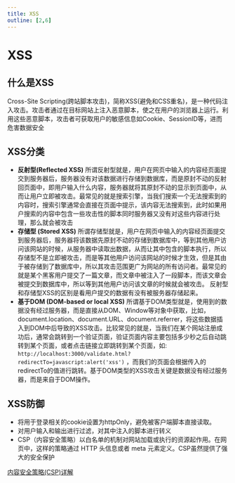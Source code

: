 ```yaml
---
title: XSS
outline: [2,6]
---
```


# XSS

## 什么是XSS

Cross-Site Scripting(跨站脚本攻击)，简称XSS(避免和CSS重名)，是一种代码注入攻击。攻击者通过在目标网站上注入恶意脚本，使之在用户的浏览器上运行。利用这些恶意脚本，攻击者可获取用户的敏感信息如Cookie、SessionID等，进而危害数据安全

## XSS分类

- **反射型(Reflected XSS)**
  所谓反射型就是，用户在网页中输入的内容经页面提交到服务器后，服务器没有对该数据进行存储到数据库，而是原封不动的反射回页面中，即用户输入什么内容，服务器就将其原封不动的显示到页面中，从而让用户立即被攻击。最常见的就是搜索引擎，当我们搜索一个无法搜索到的内容时，搜索引擎通常会直接在页面中提示，该内容无法搜索到，此时如果用户搜索的内容中包含一些攻击性的脚本同时服务器又没有对这些内容进行处理，那么就会被攻击
- **存储型 (Stored XSS)**
  所谓存储型就是，用户在网页中输入的内容经页面提交到服务器后，服务器将该数据先原封不动的存储到数据库中，等到其他用户访问该网站的时候，从服务器中读取出数据，从而让其中包含的脚本执行，所以存储型不是立即被攻击，而是等其他用户访问该网站的时候才生效，但是其由于被存储到了数据库中，所以其攻击范围更广为网站的所有访问者。最常见的就是某个黑客用户提交了一篇文章，而文章中被注入了一段脚本，而该文章会被提交到数据库中，所以等到其他用户访问该文章的时候就会被攻击。 反射型和存储型XSS的区别是看用户提交的数据有没有被服务器存储起来。
- **基于DOM (DOM-based or local XSS)**
  所谓基于DOM类型就是，使用到的数据没有经过服务器，而是直接从DOM、Window等对象中获取，比如，document.location、document.URL、document.referrer，将这些数据插入到DOM中后导致的XSS攻击。比较常见的就是，当我们在某个网站注册成功后，通常会跳转到一个验证页面，验证页面内容主要包括多少秒之后自动跳转到某个页面，或者点击链接立即跳转到某个页面，如: `http://localhost:3000/validate.html?redirectTo=javascript:alert('xss')` ，而我们的页面会根据传入的redirectTo的值进行跳转。基于DOM类型的XSS攻击关键是数据没有经过服务器，而是来自于DOM操作。

## XSS防御

- 将用于登录相关的cookie设置为httpOnly，避免被客户端脚本直接读取。
- 对用户输入和输出进行过滤，对其中注入的脚本进行转义
- CSP（内容安全策略）以白名单的机制对网站加载或执行的资源起作用。在网页中，这样的策略通过 HTTP 头信息或者 meta 元素定义。CSP虽然提供了强大的安全保护

[内容安全策略(CSP)详解](https://blog.csdn.net/weixin_47450807/article/details/123224654)
